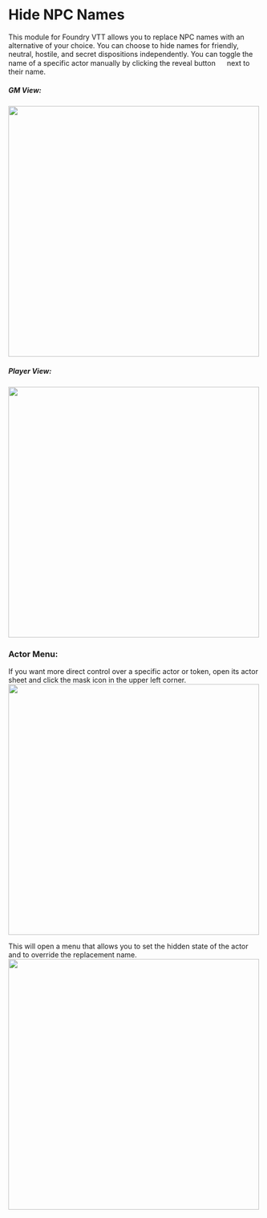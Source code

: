 # Hide NPC Names

This module for Foundry VTT allows you to replace NPC names with an alternative of your choice. You can choose to hide names for friendly, neutral, hostile, and secret dispositions independently. You can toggle the name of a specific actor manually by clicking the reveal button <img src="https://raw.githubusercontent.com/FortAwesome/Font-Awesome/6.x/svgs/solid/mask.svg" width="15" height="15"> next to their name.

##### GM View:
<img src="https://github.com/ddbrown30/hide-npc-names/blob/main/gm_view.webp" width="500">

##### Player View:
<img src="https://github.com/ddbrown30/hide-npc-names/blob/main/player_view.webp" width="500">

### Actor Menu:
If you want more direct control over a specific actor or token, open its actor sheet and click the mask icon in the upper left corner.
<img src="https://github.com/ddbrown30/hide-npc-names/blob/main/actor_sheet.webp" width="500">

This will open a menu that allows you to set the hidden state of the actor and to override the replacement name.
<img src="https://github.com/ddbrown30/hide-npc-names/blob/main/actor_menu.webp" width="500">